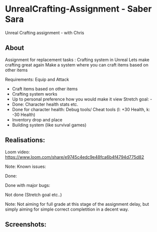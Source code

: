 # UnrealCrafting-Assignment - Saber Sara
Unreal Crafting assignment - with Chris

## About
Assignment for replacement tasks : Crafting system in Unreal
Lets make crafting great again
Make a system where you can craft items based on other items

Requirements:
Equip and Attack
- Craft items based on other items
- Crafting system works
- Up to personal preference how you would make it view
Stretch goal: -
- Done: Character health stats etc.
- Done for character health: Debug tools/ Cheat tools (l: +30 Health, k: -30 Health)
- Inventory drop and place
- Building system (like survival games)

## Realisations:

Loom video:
https://www.loom.com/share/e9745c4edc9e48fca6b4f4794d775d82




Note: Known issues:
<TBD>



Done:
<TBD>

Done with major bugs:
<TBD>

Not done (Stretch goal etc..)
<TBD>

Note: Not aiming for full grade at this stage of the assignment delay, but simply aiming for simple correct completition in a decent way.

## Screenshots:

